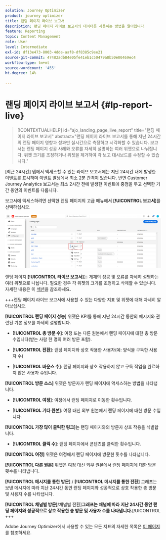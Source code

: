 ```yaml
---
solution: Journey Optimizer
product: journey optimizer
title: 랜딩 페이지 라이브 보고서
description: 랜딩 페이지 라이브 보고서의 데이터를 사용하는 방법을 알아봅니다
feature: Reporting
topic: Content Management
role: User
level: Intermediate
exl-id: df13e473-8003-4dde-aaf8-df8385c9ee21
source-git-commit: 47482adb84e05fe41eb1c50479a8b50e00469ec4
workflow-type: tm+mt
source-wordcount: '455'
ht-degree: 14%

---
```


# 랜딩 페이지 라이브 보고서 {#lp-report-live}

>[!CONTEXTUALHELP]
>id="ajo_landing_page_live_report"
>title="랜딩 페이지 라이브 보고서"
>abstract="랜딩 페이지 라이브 보고서를 통해 지난 24시간의 랜딩 페이지 영향과 성과만 실시간으로 측정하고 시각화할 수 있습니다. 보고서는 랜딩 페이지 성공 사례와 오류를 자세히 설명하는 여러 위젯으로 나눠집니다. 위젯 크기를 조정하거나 위젯을 제거하여 각 보고 대시보드를 수정할 수 있습니다."

[최근 24시간] 탭에서 액세스할 수 있는 라이브 보고서에는 지난 24시간 내에 발생한 이벤트를 표시하며 이벤트 발생에서 최소 2분 간격이 있습니다. 반면 Customer Journey Analytics 보고서는 최소 2시간 전에 발생한 이벤트에 중점을 두고 선택한 기간 동안의 이벤트를 다룹니다.

보고서에 액세스하려면 선택한 랜딩 페이지의 고급 메뉴에서 **[!UICONTROL 보고서]**&#x200B;를 선택하십시오.

![](assets/landing_page_report.png)

랜딩 페이지 **[!UICONTROL 라이브 보고서]**&#x200B;는 게재의 성공 및 오류를 자세히 설명하는 여러 위젯으로 나뉩니다. 필요한 경우 각 위젯의 크기를 조정하고 삭제할 수 있습니다. 자세한 내용은 이 [섹션](live-report.md)을 참조하세요.

+++랜딩 페이지 라이브 보고서에 사용할 수 있는 다양한 지표 및 위젯에 대해 자세히 알아보십시오.

**[!UICONTROL 랜딩 페이지 성능]** 위젯은 KPI를 통해 지난 24시간 동안의 메시지와 관련된 기본 정보를 자세히 설명합니다.

* **[!UICONTROL 총 방문 수]**: 여정 또는 다른 원본에서 랜딩 페이지에 대한 총 방문 수입니다(받는 사람 한 명의 여러 방문 포함).

* **[!UICONTROL 전환]**: 랜딩 페이지와 상호 작용한 사용자(예: 양식을 구독한 사용자 수)

* **[!UICONTROL 바운스 수]**: 랜딩 페이지와 상호 작용하지 않고 구독 작업을 완료하지 않은 사용자 수입니다.

**[!UICONTROL 방문 소스]** 위젯은 방문자가 랜딩 페이지에 액세스하는 방법을 나타냅니다.

* **[!UICONTROL 여정]**: 여정에서 랜딩 페이지로 이동한 횟수입니다.

* **[!UICONTROL 기타 원본]**: 여정 대신 외부 원본에서 랜딩 페이지에 대한 방문 수입니다.

**[!UICONTROL 가장 많이 클릭한 링크]**&#x200B;는 랜딩 페이지와의 방문자 상호 작용을 식별합니다.

* **[!UICONTROL 클릭 수]**: 랜딩 페이지에서 콘텐츠를 클릭한 횟수입니다.

**[!UICONTROL 여정]** 위젯은 여정에서 랜딩 페이지에 방문한 횟수를 나타냅니다.

**[!UICONTROL 다른 원본]** 위젯은 여정 대신 외부 원본에서 랜딩 페이지에 대한 방문 횟수를 나타냅니다.

**[!UICONTROL 메시지를 통한 방문]** / **[!UICONTROL 메시지를 통한 전환]** 그래프는 보낸 메시지에 따라 지난 24시간 동안 랜딩 페이지와 성공적으로 상호 작용한 총 방문 및 사용자 수를 나타냅니다.

**[!UICONTROL 채널별 방문]**/채널별 전환&#x200B;]**그래프는 채널에 따라 지난 24시간 동안 랜딩 페이지와 성공적으로 상호 작용한 총 방문 및 사용자 수를 나타냅니다.**[!UICONTROL 
+++

Adobe Journey Optimizer에서 사용할 수 있는 모든 지표의 자세한 목록은 [이 페이지](live-report.md#list-of-components-live)를 참조하세요.
